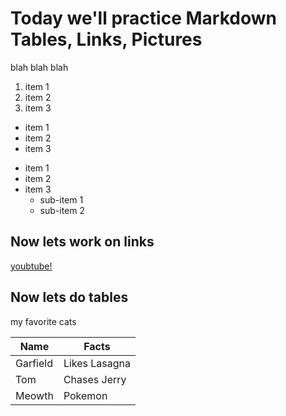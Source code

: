 # Today we'll practice Markdown Tables, Links, Pictures

blah blah blah

1. item 1
2. item 2
3. item 3

- item 1
- item 2
- item 3

* item 1
* item 2
* item 3
    * sub-item 1
    * sub-item 2

## Now lets work on links

[youbtube!](youtube.com)

## Now lets do tables

my favorite cats

| Name     |    Facts      |
| ---      |    ---        |
| Garfield | Likes Lasagna |
| Tom      | Chases Jerry  |
| Meowth   | Pokemon       |
